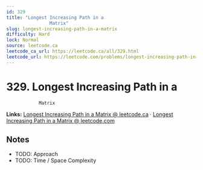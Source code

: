 ```yaml
--- 
id: 329
title: "Longest Increasing Path in a
                Matrix"
slug: longest-increasing-path-in-a-matrix
difficulty: Hard
lock: Normal
source: leetcode.ca
leetcode_ca_url: https://leetcode.ca/all/329.html
leetcode_url: https://leetcode.com/problems/longest-increasing-path-in-a-matrix/
---
```


# 329. Longest Increasing Path in a
                Matrix

**Links:** [Longest Increasing Path in a
                Matrix @ leetcode.ca](https://leetcode.ca/all/329.html) · [Longest Increasing Path in a
                Matrix @ leetcode.com](https://leetcode.com/problems/longest-increasing-path-in-a-matrix/)

## Notes
- TODO: Approach
- TODO: Time / Space Complexity
